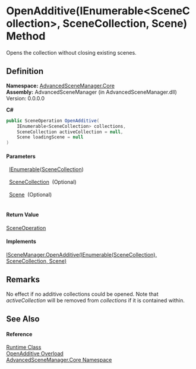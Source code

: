 # OpenAdditive(IEnumerable&lt;SceneCollection&gt;, SceneCollection, Scene) Method


Opens the collection without closing existing scenes.



## Definition
**Namespace:** <a href="N_AdvancedSceneManager_Core.md">AdvancedSceneManager.Core</a>  
**Assembly:** AdvancedSceneManager (in AdvancedSceneManager.dll) Version: 0.0.0.0

**C#**
``` C#
public SceneOperation OpenAdditive(
	IEnumerable<SceneCollection> collections,
	SceneCollection activeCollection = null,
	Scene loadingScene = null
)
```



#### Parameters
<dl><dt>  <a href="https://learn.microsoft.com/dotnet/api/system.collections.generic.ienumerable-1" target="_blank" rel="noopener noreferrer">IEnumerable</a>(<a href="T_AdvancedSceneManager_Models_SceneCollection.md">SceneCollection</a>)</dt><dd> </dd><dt>  <a href="T_AdvancedSceneManager_Models_SceneCollection.md">SceneCollection</a>  (Optional)</dt><dd> </dd><dt>  <a href="T_AdvancedSceneManager_Models_Scene.md">Scene</a>  (Optional)</dt><dd> </dd></dl>

#### Return Value
<a href="T_AdvancedSceneManager_Core_SceneOperation.md">SceneOperation</a>

#### Implements
<a href="M_AdvancedSceneManager_DependencyInjection_ISceneManager_OpenAdditive_1.md">ISceneManager.OpenAdditive(IEnumerable(SceneCollection), SceneCollection, Scene)</a>  


## Remarks
No effect if no additive collections could be opened. Note that *activeCollection* will be removed from *collections* if it is contained within.

## See Also


#### Reference
<a href="T_AdvancedSceneManager_Core_Runtime.md">Runtime Class</a>  
<a href="Overload_AdvancedSceneManager_Core_Runtime_OpenAdditive.md">OpenAdditive Overload</a>  
<a href="N_AdvancedSceneManager_Core.md">AdvancedSceneManager.Core Namespace</a>  
